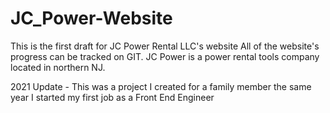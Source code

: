 # JC_Power-Website
This is the first draft for JC Power Rental LLC's website
All of the website's progress can be tracked on GIT.
JC Power is a power rental tools company located in northern NJ. 

2021 Update - This was a project I created for a family member the same year I started my first job as a Front End Engineer
